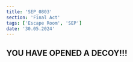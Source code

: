```yaml
---
title: 'SEP_0803'
section: 'Final Act'
tags: ['Escape Room', 'SEP']
date: '30.05.2024'
---
```


## YOU HAVE OPENED A DECOY!!!

